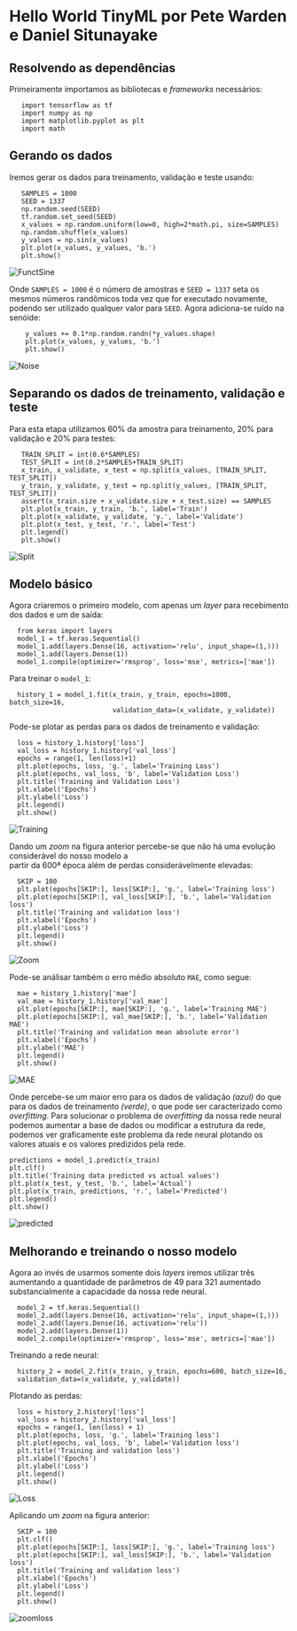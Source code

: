 # Hello World TinyML por Pete Warden e Daniel Situnayake 
## Resolvendo as dependências
 Primeiramente importamos as bibliotecas e *frameworks* necessários:
 ```
    import tensorflow as tf
    import numpy as np
    import matplotlib.pyplot as plt
    import math
```
## Gerando os dados
 Iremos gerar os dados para treinamento, validação e teste usando:
 ```    
    SAMPLES = 1000
    SEED = 1337
    np.random.seed(SEED)
    tf.random.set_seed(SEED)
    x_values = np.random.uniform(low=0, high=2*math.pi, size=SAMPLES)
    np.random.shuffle(x_values)
    y_values = np.sin(x_values)
    plt.plot(x_values, y_values, 'b.')
    plt.show()
 ```
 ![FunctSine][def]

[def]: https://github.com/FelipeWcosta/Hello-World-TinyML/blob/main/Figs/sine.png

Onde `SAMPLES = 1000` é o número de amostras e `SEED = 1337` seta os mesmos números randômicos toda vez que for executado novamente, podendo ser utilizado qualquer valor para `SEED`. Agora adiciona-se ruído na senóide:
```
    y_values += 0.1*np.random.randn(*y_values.shape)
    plt.plot(x_values, y_values, 'b.')
    plt.show()
```
![Noise][def2]

[def2]: https://github.com/FelipeWcosta/Hello-World-TinyML/blob/main/Figs/noise.png

## Separando os dados de treinamento, validação e teste
 Para esta etapa utilizamos 60% da amostra para treinamento, 20% para validação e 20% para testes:
 ```
    TRAIN_SPLIT = int(0.6*SAMPLES)
    TEST_SPLIT = int(0.2*SAMPLES+TRAIN_SPLIT)
    x_train, x_validate, x_test = np.split(x_values, [TRAIN_SPLIT, TEST_SPLIT])
    y_train, y_validate, y_test = np.split(y_values, [TRAIN_SPLIT, TEST_SPLIT])
    assert(x_train.size + x_validate.size + x_test.size) == SAMPLES
    plt.plot(x_train, y_train, 'b.', label='Train')
    plt.plot(x_validate, y_validate, 'y.', label='Validate')
    plt.plot(x_test, y_test, 'r.', label='Test')
    plt.legend()
    plt.show()
 ```
 ![Split][def3]

 [def3]: https://github.com/FelipeWcosta/Hello-World-TinyML/blob/main/Figs/split.png

 ## Modelo básico
  Agora criaremos o primeiro modelo, com apenas um *layer* para recebimento dos dados e um de saída:
  ```
    from keras import layers
    model_1 = tf.keras.Sequential()
    model_1.add(layers.Dense(16, activation='relu', input_shape=(1,)))
    model_1.add(layers.Dense(1))
    model_1.compile(optimizer='rmsprop', loss='mse', metrics=['mae'])
  ```
  Para treinar o `model_1`:
  ```
    history_1 = model_1.fit(x_train, y_train, epochs=1000, batch_size=16,
                            validation_data=(x_validate, y_validate))
  ```
  Pode-se plotar as perdas para os dados de treinamento e validação:
  ```
    loss = history_1.history['loss']
    val_loss = history_1.history['val_loss']
    epochs = range(1, len(loss)+1)
    plt.plot(epochs, loss, 'g.', label='Training Loss')
    plt.plot(epochs, val_loss, 'b', label='Validation Loss')
    plt.title('Training and Validation Loss')
    plt.xlabel('Epochs')
    plt.ylabel('Loss')
    plt.legend()
    plt.show()
  ``` 

  ![Training][def4]

  [def4]: https://github.com/FelipeWcosta/Hello-World-TinyML/blob/main/Figs/training.png

  Dando um *zoom* na figura anterior percebe-se que não há uma evolução considerável do nosso modelo a   
  partir da 600ª época além de perdas considerávelmente elevadas:

  ```
    SKIP = 100
    plt.plot(epochs[SKIP:], loss[SKIP:], 'g.', label='Training loss')
    plt.plot(epochs[SKIP:], val_loss[SKIP:], 'b.', label='Validation loss')
    plt.title('Training and validation loss')
    plt.xlabel('Epochs')
    plt.ylabel('Loss')
    plt.legend()
    plt.show()
  ```
  ![Zoom][def5]

  [def5]: https://github.com/FelipeWcosta/Hello-World-TinyML/blob/main/Figs/zoom.png

  Pode-se análisar também o erro médio absoluto `MAE`, como segue:
  ```
    mae = history_1.history['mae']
    val_mae = history_1.history['val_mae']
    plt.plot(epochs[SKIP:], mae[SKIP:], 'g.', label='Training MAE')
    plt.plot(epochs[SKIP:], val_mae[SKIP:], 'b.', label='Validation MAE')
    plt.title('Training and validation mean absolute error')
    plt.xlabel('Epochs')
    plt.ylabel('MAE')
    plt.legend()
    plt.show()
  ```

  ![MAE][def6]

  [def6]: https://github.com/FelipeWcosta/Hello-World-TinyML/blob/main/Figs/MAE.png

  Onde percebe-se um maior erro para os dados de validação *(azul)* do que para os dados de treinamento 
  *(verde)*, o que pode ser caracterizado como *overfitting*. Para solucionar o problema de 
  *overfitting* da nossa rede neural podemos aumentar a base de dados ou modificar a estrutura da 
  rede, podemos ver graficamente este problema da rede neural plotando os valores atuais e os valores 
  predizidos pela rede.

  ```
  predictions = model_1.predict(x_train)
  plt.clf()
  plt.title('Training data predicted vs actual values')
  plt.plot(x_test, y_test, 'b.', label='Actual')
  plt.plot(x_train, predictions, 'r.', label='Predicted')
  plt.legend()
  plt.show()
  ```  
  ![predicted][def7]

  [def7]: https://github.com/FelipeWcosta/Hello-World-TinyML/blob/main/Figs/predicted.png

  ## Melhorando e treinando o nosso modelo
  Agora ao invés de usarmos somente dois *layers* iremos utilizar três aumentando a quantidade de parâmetros de 49 para 321 aumentado substancialmente a capacidade da nossa rede neural.
  ```
    model_2 = tf.keras.Sequential()
    model_2.add(layers.Dense(16, activation='relu', input_shape=(1,)))
    model_2.add(layers.Dense(16, activation='relu'))
    model_2.add(layers.Dense(1))
    model_2.compile(optimizer='rmsprop', loss='mse', metrics=['mae'])
  ```
  Treinando a rede neural:
  ```
    history_2 = model_2.fit(x_train, y_train, epochs=600, batch_size=16,
    validation_data=(x_validate, y_validate))
  ```
  Plotando as perdas:

  ```
    loss = history_2.history['loss']
    val_loss = history_2.history['val_loss']
    epochs = range(1, len(loss) + 1)
    plt.plot(epochs, loss, 'g.', label='Training loss')
    plt.plot(epochs, val_loss, 'b', label='Validation loss')
    plt.title('Training and validation loss')
    plt.xlabel('Epochs')
    plt.ylabel('Loss')
    plt.legend()
    plt.show()
  ```
  ![Loss][def8]

  [def8]: https://github.com/FelipeWcosta/Hello-World-TinyML/blob/main/Figs/loss.png

  Aplicando um *zoom* na figura anterior:
  ```
    SKIP = 100
    plt.clf()
    plt.plot(epochs[SKIP:], loss[SKIP:], 'g.', label='Training loss')
    plt.plot(epochs[SKIP:], val_loss[SKIP:], 'b.', label='Validation loss')
    plt.title('Training and validation loss')
    plt.xlabel('Epochs')
    plt.ylabel('Loss')
    plt.legend()
    plt.show()
  ```
  ![zoomloss][def9]

  [def9]: https://github.com/FelipeWcosta/Hello-World-TinyML/blob/main/Figs/zoom_loss.png